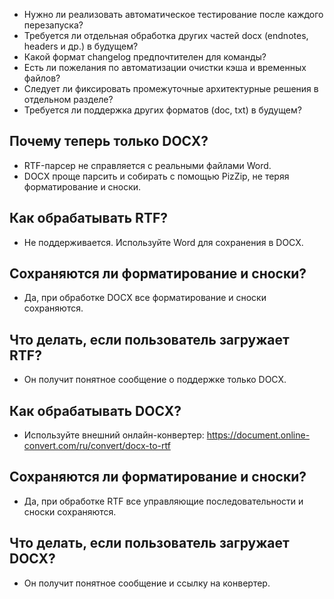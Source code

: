 - Нужно ли реализовать автоматическое тестирование после каждого перезапуска?
- Требуется ли отдельная обработка других частей docx (endnotes, headers и др.) в будущем?
- Какой формат changelog предпочтителен для команды?
- Есть ли пожелания по автоматизации очистки кэша и временных файлов?
- Следует ли фиксировать промежуточные архитектурные решения в отдельном разделе?
- Требуется ли поддержка других форматов (doc, txt) в будущем?

## Почему теперь только DOCX?
- RTF-парсер не справляется с реальными файлами Word.
- DOCX проще парсить и собирать с помощью PizZip, не теряя форматирование и сноски.

## Как обрабатывать RTF?
- Не поддерживается. Используйте Word для сохранения в DOCX.

## Сохраняются ли форматирование и сноски?
- Да, при обработке DOCX все форматирование и сноски сохраняются.

## Что делать, если пользователь загружает RTF?
- Он получит понятное сообщение о поддержке только DOCX.

## Как обрабатывать DOCX?
- Используйте внешний онлайн-конвертер: https://document.online-convert.com/ru/convert/docx-to-rtf

## Сохраняются ли форматирование и сноски?
- Да, при обработке RTF все управляющие последовательности и сноски сохраняются.

## Что делать, если пользователь загружает DOCX?
- Он получит понятное сообщение и ссылку на конвертер. 